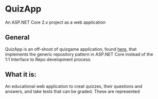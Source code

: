 # QuizApp
An ASP.NET Core 2.x project as a web application

## General
QuizApp is an off-shoot of quizgame application, found [here](), that implements the generic repository pattern in ASP.NET Core instead of the 1:1 Interface to Repo development process.

## What it is:
An educational web application to creat quizzes, their questions and answers, and take tests that can be graded. These are represented 
